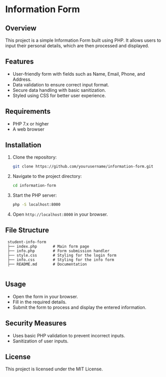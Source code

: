 # Information Form 

## Overview
This project is a simple Information Form built using PHP. It allows users to input their personal details, which are then processed and displayed.

## Features
- User-friendly form with fields such as Name, Email, Phone, and Address.
- Data validation to ensure correct input format.
- Secure data handling with basic sanitization.
- Styled using CSS for better user experience.

## Requirements
- PHP 7.x or higher
- A web browser

## Installation
1. Clone the repository:
   ```sh
   git clone https://github.com/yourusername/information-form.git
   ```
2. Navigate to the project directory:
   ```sh
   cd information-form
   ```
3. Start the PHP server:
   ```sh
   php -S localhost:8000
   ```
4. Open `http://localhost:8000` in your browser.

## File Structure
```
 student-info-form
 ├── index.php       # Main form page
 ├── info.php        # Form submission handler
 ├── style.css       # Styling for the login form
 ├── info.css        # Styling for the info form
 ├── README.md       # Documentation
 
```

## Usage
- Open the form in your browser.
- Fill in the required details.
- Submit the form to process and display the entered information.

## Security Measures
- Uses basic PHP validation to prevent incorrect inputs.
- Sanitization of user inputs.

## License
This project is licensed under the MIT License.




